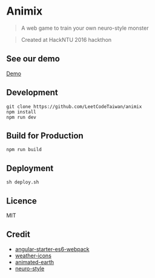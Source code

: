 # Animix

> A web game to train your own neuro-style monster

> Created at HackNTU 2016 hackthon

## See our demo
[Demo](https://leetcodetaiwan.github.io/animix/)

## Development
```
git clone https://github.com/LeetCodeTaiwan/animix
npm install
npm run dev
```

## Build for Production
```
npm run build
```

## Deployment
```
sh deploy.sh
```

## Licence
MIT

## Credit
- [angular-starter-es6-webpack](https://github.com/TheLarkInn/angular-starter-es6-webpack)
- [weather-icons](http://codepen.io/motorlatitude/pen/CyqDf)
- [animated-earth](http://codepen.io/orrybaram/pen/NqvVeX)
- [neuro-style](https://github.com/jcjohnson/neural-style)
